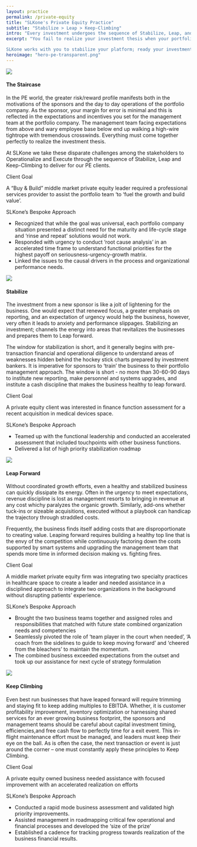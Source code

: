 ```yaml
---
layout: practice
permalink: /private-equity
title: "SLKone's Private Equity Practice"
subtitle: "Stabilize > Leap > Keep-Climbing"
intro: "Every investment undergoes the sequence of Stabilize, Leap, and Keep-Climbing from acquisition to exit. However, rarely does the investment thesis and trajectory of the company map seamlessly and as the PE sponsor, you are responsible for ensuring success at each step of the sequence."
excerpt: "You fail to realize your investment thesis when your portfolio platform investment remains weak for too long. An inadequate finance function masks your operational and systemic shortcomings–causing add-on acquisitions to further destabilize your platform. All of this results in sub-par returns on EBITDA and the exacerbating consequences of long holding periods.         

SLKone works with you to stabilize your platform; ready your investments to leap forward; and build lasting solutions to keep climbing."
heroimage: "hero-pe-transparent.png"
---
```

<div class="practice-section">
	<div class="image"><img src="../images/pe-stairs.svg"></div>
	<div class="practice-details">
		<h4>The Staircase</h4>
		<p>In the PE world, the greater risk/reward profile manifests both in the motivations of the sponsors and the day to day operations of the portfolio company. As the sponsor, your margin for error is minimal and this is reflected in the expectations and incentives you set for the management team at the portfolio company. The management team facing expectations from above and wary employee base below end up walking a high-wire tightrope with tremendous crosswinds. Everything must come together perfectly to realize the investment thesis.</p>
		<p>At SLKone we take these disparate challenges among the stakeholders to Operationalize and Execute through the sequence of Stabilize, Leap and Keep-Climbing to deliver for our PE clients.</p>
	</div>
	<div class="case-study">
		<span class="overline">Client Goal</span>
		<p>A “Buy & Build” middle market private equity leader required a professional services provider to assist the portfolio team ‘to ‘fuel the growth and build value’.</p>
		<span class="overline">SLKone’s Bespoke Approach</span>
		<ul>
			<li>Recognized that while the goal was universal, each portfolio company situation presented a distinct need for the maturity and life-cycle stage and ‘rinse and repeat’ solutions would not work.</li>
			<li>Responded with urgency to conduct ‘root cause analysis’ in an accelerated time frame to understand functional priorities for the highest payoff on seriousness-urgency-growth matrix.</li>
			<li>Linked the issues to the causal drivers in the process and organizational performance needs.</li>
		</ul>
	</div>
</div>
<div class="practice-section">
	<div class="image"><img src="../images/pe-stabilize.svg"></div>
	<div class="practice-details">
		<h4>Stabilize</h4>
		<p>The investment from a new sponsor is like a jolt of lightening for the business. One would expect that renewed focus, a greater emphasis on reporting, and an expectation of urgency would help the business, however, very often it leads to anxiety and performance slippages. Stabilizing an investment; channels the energy into areas that revitalizes the businesses and prepares them to Leap forward.</p>
		<p>The window for stabilization is short, and it generally begins with pre-transaction financial and operational diligence to understand areas of weaknesses hidden behind the hockey stick charts prepared by investment bankers. It is imperative for sponsors to ‘train’ the business to their portfolio management approach. The window is short - no more than 30-60-90 days to  institute new reporting, make personnel and systems upgrades, and institute a cash discipline that makes the business healthy to leap forward.</p>
	</div>
	<div class="case-study">
		<span class="overline">Client Goal</span>
		<p>A private equity client was interested in finance function assessment for a recent acquisition in medical devices space.</p>
		<span class="overline">SLKone’s Bespoke Approach</span>
		<ul>
			<li>Teamed up with the functional leadership and conducted an accelerated assessment that included touchpoints with other business functions.</li>
			<li>Delivered a list of high priority stabilization roadmap</li>
		</ul>
	</div>
</div>
<div class="practice-section">
	<div class="image"><img src="../images/pe-leap.svg"></div>
	<div class="practice-details">
		<h4>Leap Forward</h4>
		<p>Without coordinated growth efforts, even a healthy and stabilized business can quickly dissipate its energy. Often in the urgency to meet expectations, revenue discipline is lost as management resorts to bringing in revenue at any cost whichy paralyzes the organic growth. Similarly, add-ons whether tuck-ins or sizeable acquisitions, executed without a playbook can handicap the trajectory through straddled costs. </p>
		<p>Frequently, the business finds itself adding costs that are disproportionate to creating value. Leaping forward requires building a healthy top line that is the envy of the competition while continuously factoring down the costs supported by smart systems and upgrading the management team that spends more time in informed decision making vs. fighting fires.</p>
	</div>
	<div class="case-study">
		<span class="overline">Client Goal</span>
		<p>A middle market private equity firm was integrating two specialty practices in healthcare space to create a leader and needed assistance in a disciplined approach to integrate two organizations in the background without disrupting patients’ experience. </p>
		<span class="overline">SLKone’s Bespoke Approach</span>
		<ul>
			<li>Brought the two business teams together and assigned roles and responsibilities that matched with future state combined organization needs and competencies</li>
			<li>Seamlessly pivoted the role of ‘team player in the court when needed’, ‘A coach from the sidelines to guide to keep moving forward’ and ‘cheered from the bleachers’ to maintain the momentum.  </li>
			<li>The combined business exceeded expectations from the outset and took up our assistance for next cycle of strategy formulation </li>
		</ul>
	</div>
</div>
<div class="practice-section">
	<div class="image"><img src="../images/pe-climb.svg"></div>
	<div class="practice-details">
		<h4>Keep Climbing</h4>
		<p>Even best run businesses that have leaped forward will require trimming and staying fit to keep adding multiples to EBITDA. Whether, it is customer profitability improvement, inventory optimization or harnessing shared services for an ever growing business footprint, the sponsors and management teams should be careful about capital investment timing, efficiencies,and free cash flow to perfectly time for a exit event. This in-flight maintenance effort must be managed, and leaders must keep their eye on the ball. As is often the case, the next transaction or event is just around the corner – one must constantly apply these principles to Keep Climbing.</p>
	</div>
	<div class="case-study">
		<span class="overline">Client Goal</span>
		<p>A private equity owned business needed assistance with focused improvement with an accelerated realization on efforts</p>
		<span class="overline">SLKone’s Bespoke Approach</span>
		<ul>
			<li>Conducted a rapid mode business assessment and validated high priority improvements.</li>
			<li>Assisted management in roadmapping critical few operational and financial processes and developed the ‘size of the prize’</li>
			<li>Established a cadence for tracking progress towards realization of the business financial results.</li>
		</ul>
	</div>
</div>